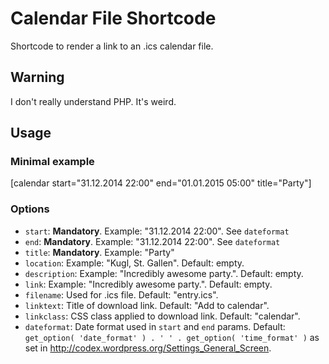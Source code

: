 # Calendar File Shortcode

Shortcode to render a link to an .ics calendar file.

## Warning

I don't really understand PHP. It's weird.

## Usage

### Minimal example
[calendar start="31.12.2014 22:00" end="01.01.2015 05:00" title="Party"]

### Options
- ```start```: **Mandatory**. Example: "31.12.2014 22:00". See ```dateformat```
- ```end```: **Mandatory**. Example: "31.12.2014 22:00". See ```dateformat```
- ```title```: **Mandatory**. Example: "Party"
- ```location```: Example: "Kugl, St. Gallen". Default: empty.
- ```description```: Example: "Incredibly awesome party.". Default: empty.
- ```link```: Example: "Incredibly awesome party.". Default: empty.
- ```filename```: Used for .ics file. Default: "entry.ics".
- ```linktext```: Title of download link. Default: "Add to calendar".
- ```linkclass```: CSS class applied to download link. Default: "calendar".
- ```dateformat```: Date format used in ```start``` and ```end``` params. Default: ```get_option( 'date_format' ) . ' ' . get_option( 'time_format' )``` as set in http://codex.wordpress.org/Settings_General_Screen.